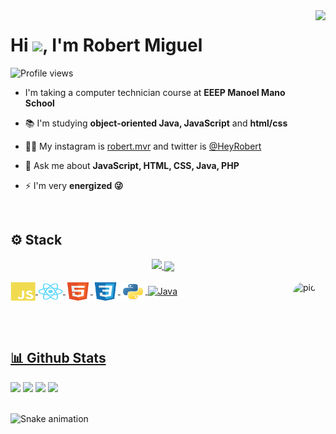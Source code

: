 <img align="right" height="590em" src="https://raw.githubusercontent.com/gist/RobertMiguel/98ab26ec0029f35666d05bc25e6bf544/raw/d657911b330ae36a2d1cffa3453e403fd98d8374/githubcast.svg"/>
<h1 align="left">Hi <img src="https://raw.githubusercontent.com/kaueMarques/kaueMarques/master/hi.gif" width="30px">, I'm Robert Miguel</h1>
<p align="left"> <img src="https://komarev.com/ghpvc/?username=RobertMiguel&color=yellow" alt="Profile views" /> </p>

- I'm taking a computer technician course at **EEEP Manoel Mano School**

- 📚 I'm studying **object-oriented Java, JavaScript** and **html/css**

- 👨‍💻 My instagram is [robert.mvr](https://www.instagram.com/robert.mvr/) and twitter is [@HeyRobert](https://twitter.com/HeyRoberti)

- 💬 Ask me about **JavaScript, HTML, CSS, Java, PHP**

- ⚡ I'm very **energized 😜**
</br>


## ⚙️ Stack
<div align="center">
  <a href="https://github.com/RobertMiguel">
  <img height="180em" src="https://github-readme-stats.vercel.app/api?username=RobertMiguel&show_icons=true&theme=dracula&include_all_commits=true&count_private=true"/>
  <img height="180em"  align="center" src="https://github-readme-stats.vercel.app/api/top-langs/?username=RobertMiguel&layout=compact&langs_count=7&theme=dracula" />
</div>
<div style="display: inline_block"><br>
  <img align="center" alt="Js" height="30" width="40" src="https://raw.githubusercontent.com/devicons/devicon/master/icons/javascript/javascript-plain.svg">
  <img align="center" alt="React" height="30" width="40" src="https://raw.githubusercontent.com/devicons/devicon/master/icons/react/react-original.svg">
  <img align="center" alt="HTML" height="30" width="40" src="https://raw.githubusercontent.com/devicons/devicon/master/icons/html5/html5-original.svg">
  <img align="center" alt="CSS" height="30" width="40" src="https://raw.githubusercontent.com/devicons/devicon/master/icons/css3/css3-original.svg">
  <img align="center" alt="Python" height="30" width="40" src="https://raw.githubusercontent.com/devicons/devicon/master/icons/python/python-original.svg">
  <img align="center" alt="Java" height="30" witdh="40" src="https://cdn.jsdelivr.net/gh/devicons/devicon/icons/java/java-original.svg"/>
  <img align="right" alt="pic" height="150" style="border-radius:50px;" src="https://share-cdn.picrew.me/shareImg/org/202201/646449_li5EsS0p.png">
</div>

 </br></br>
 
 ## 📊 Github Stats
 
<div> 
  <a href="https://www.instagram.com/robert.mvr" target="_blank"><img src="https://img.shields.io/badge/-Instagram-%23E4405F?style=for-the-badge&logo=instagram&logoColor=white" target="_blank"></a>
 <a href="https://discord.gg/Fs6uRX7NQB" target="_blank"><img src="https://img.shields.io/badge/Discord-7289DA?style=for-the-badge&logo=discord&logoColor=white" target="_blank"></a> 
  <a href = "robertresende9@gmail.com"><img src="https://img.shields.io/badge/-Gmail-%23333?style=for-the-badge&logo=gmail&logoColor=white" target="_blank"></a>
  <a href="https://www.linkedin.com/in/robert-miguel-5606aa22a/" target="_blank"><img src="https://img.shields.io/badge/-LinkedIn-%230077B5?style=for-the-badge&logo=linkedin&logoColor=white" target="_blank"></a> 
</div>
</br>

![Snake animation](https://github.com/RobertMiguel/RobertMiguel/blob/output/github-contribution-grid-snake.svg)

